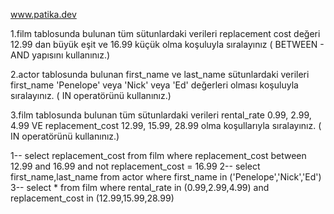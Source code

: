 www.patika.dev

1.film tablosunda bulunan tüm sütunlardaki verileri replacement cost 
değeri 12.99 dan büyük eşit ve 16.99 küçük olma koşuluyla sıralayınız ( BETWEEN - AND yapısını kullanınız.)

2.actor tablosunda bulunan first_name ve last_name sütunlardaki verileri
first_name 'Penelope' veya 'Nick' veya 'Ed' değerleri olması koşuluyla sıralayınız. ( IN operatörünü kullanınız.)

3.film tablosunda bulunan tüm sütunlardaki verileri rental_rate 0.99, 2.99, 4.99
VE replacement_cost 12.99, 15.99, 28.99 olma koşullarıyla sıralayınız. ( IN operatörünü kullanınız.)


1-- select replacement_cost from film where replacement_cost between 12.99 and 16.99 and not replacement_cost = 16.99
2-- select first_name,last_name from actor where first_name in ('Penelope','Nick','Ed')
3-- select * from film where rental_rate in (0.99,2.99,4.99) and replacement_cost in (12.99,15.99,28.99)
